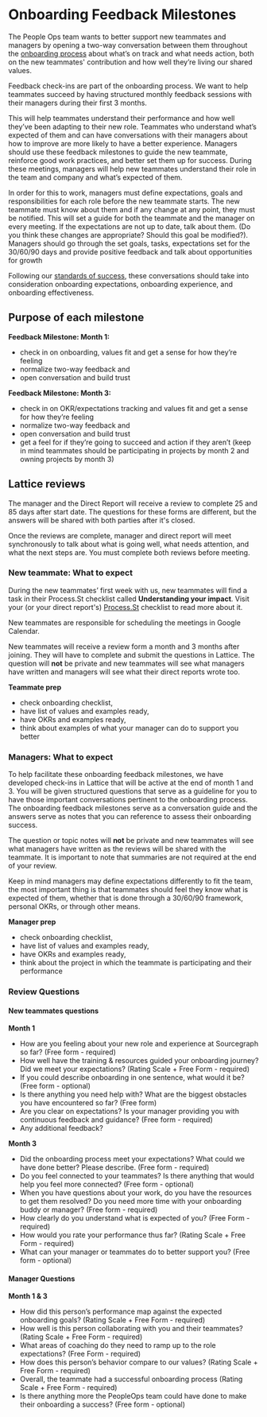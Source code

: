# Onboarding Feedback Milestones

The People Ops team wants to better support new teammates and managers by opening a two-way conversation between them throughout the [onboarding process](./index.md) about what’s on track and what needs action, both on the new teammates' contribution and how well they’re living our shared values.

Feedback check-ins are part of the onboarding process. We want to help teammates succeed by having structured monthly feedback sessions with their managers during their first 3 months.

This will help teammates understand their performance and how well they’ve been adapting to their new role. Teammates who understand what’s expected of them and can have conversations with their managers about how to improve are more likely to have a better experience. Managers should use these feedback milestones to guide the new teammate, reinforce good work practices, and better set them up for success. During these meetings, managers will help new teammates understand their role in the team and company and what’s expected of them.

In order for this to work, managers must define expectations, goals and responsibilities for each role before the new teammate starts. The new teammate must know about them and if any change at any point, they must be notified. This will set a guide for both the teammate and the manager on every meeting. If the expectations are not up to date, talk about them. (Do you think these changes are appropriate? Should this goal be modified?). Managers should go through the set goals, tasks, expectations set for the 30/60/90 days and provide positive feedback and talk about opportunities for growth

Following our [standards of success](./index.md#onboarding-standards-and-success), these conversations should take into consideration onboarding expectations, onboarding experience, and onboarding effectiveness.

## Purpose of each milestone

**Feedback Milestone: Month 1:**

- check in on onboarding, values fit and get a sense for how they’re feeling
- normalize two-way feedback and
- open conversation and build trust

**Feedback Milestone: Month 3:**

- check in on OKR/expectations tracking and values fit and get a sense for how they’re feeling
- normalize two-way feedback and
- open conversation and build trust
- get a feel for if they’re going to succeed and action if they aren’t (keep in mind teammates should be participating in projects by month 2 and owning projects by month 3)

## Lattice reviews

The manager and the Direct Report will receive a review to complete 25 and 85 days after start date. The questions for these forms are different, but the answers will be shared with both parties after it's closed.

Once the reviews are complete, manager and direct report will meet synchronously to talk about what is going well, what needs attention, and what the next steps are. You must complete both reviews before meeting.

### New teammate: What to expect

During the new teammates’ first week with us, new teammates will find a task in their Process.St checklist called **Understanding your impact**. Visit your (or your direct report's) [Process.St](https://app.process.st/reports/saved-views/jximA08020M34hrr8fZGsQ) checklist to read more about it.

New teammates are responsible for scheduling the meetings in Google Calendar.

New teammates will receive a review form a month and 3 months after joining. They will have to complete and submit the questions in Lattice. The question will **not** be private and new teammates will see what managers have written and managers will see what their direct reports wrote too.

**Teammate prep**

- check onboarding checklist,
- have list of values and examples ready,
- have OKRs and examples ready,
- think about examples of what your manager can do to support you better

### Managers: What to expect

To help facilitate these onboarding feedback milestones, we have developed check-ins in Lattice that will be active at the end of month 1 and 3. You will be given structured questions that serve as a guideline for you to have those important conversations pertinent to the onboarding process. The onboarding feedback milestones serve as a conversation guide and the answers serve as notes that you can reference to assess their onboarding success.

The question or topic notes will **not** be private and new teammates will see what managers have written as the reviews will be shared with the teammate. It is important to note that summaries are not required at the end of your review.

Keep in mind managers may define expectations differently to fit the team, the most important thing is that teammates should feel they know what is expected of them, whether that is done through a 30/60/90 framework, personal OKRs, or through other means.

**Manager prep**

- check onboarding checklist,
- have list of values and examples ready,
- have OKRs and examples ready,
- think about the project in which the teammate is participating and their performance

### Review Questions

#### New teammates questions

**Month 1**

- How are you feeling about your new role and experience at Sourcegraph so far? (Free form - required)
- How well have the training & resources guided your onboarding journey? Did we meet your expectations? (Rating Scale + Free Form - required)
- If you could describe onboarding in one sentence, what would it be? (Free form - optional)
- Is there anything you need help with? What are the biggest obstacles you have encountered so far? (Free form)
- Are you clear on expectations? Is your manager providing you with continuous feedback and guidance? (Free form - required)
- Any additional feedback?

**Month 3**

- Did the onboarding process meet your expectations? What could we have done better? Please describe. (Free form - required)
- Do you feel connected to your teammates? Is there anything that would help you feel more connected? (Free form - optional)
- When you have questions about your work, do you have the resources to get them resolved? Do you need more time with your onboarding buddy or manager? (Free form - required)
- How clearly do you understand what is expected of you? (Free Form - required)
- How would you rate your performance thus far? (Rating Scale + Free Form - required)
- What can your manager or teammates do to better support you? (Free form - optional)

#### Manager Questions

**Month 1 & 3**

- How did this person’s performance map against the expected onboarding goals? (Rating Scale + Free Form - required)
- How well is this person collaborating with you and their teammates? (Rating Scale + Free Form - required)
- What areas of coaching do they need to ramp up to the role expectations? (Free Form - required)
- How does this person’s behavior compare to our values? (Rating Scale + Free Form - required)
- Overall, the teammate had a successful onboarding process (Rating Scale + Free Form - required)
- Is there anything more the PeopleOps team could have done to make their onboarding a success? (Free form - optional)
